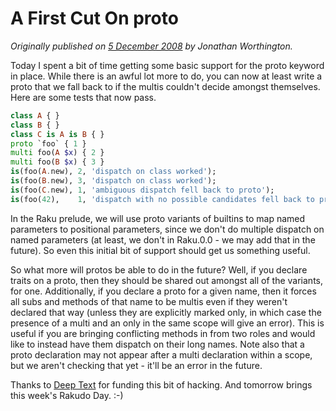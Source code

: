 # A First Cut On proto
    
*Originally published on [5 December 2008](https://use-perl.github.io/user/JonathanWorthington/journal/38026/) by Jonathan Worthington.*

Today I spent a bit of time getting some basic support for the proto keyword in place. While there is an awful lot more to do, you can now at least write a proto that we fall back to if the multis couldn't decide amongst themselves. Here are some tests that now pass.

```` raku
class A { }
class B { }
class C is A is B { }
proto `foo` { 1 }
multi foo(A $x) { 2 }
multi foo(B $x) { 3 }
is(foo(A.new), 2, 'dispatch on class worked');
is(foo(B.new), 3, 'dispatch on class worked');
is(foo(C.new), 1, 'ambiguous dispatch fell back to proto');
is(foo(42),    1, 'dispatch with no possible candidates fell back to proto');
````

In the Raku prelude, we will use proto variants of builtins to map named parameters to positional parameters, since we don't do multiple dispatch on named parameters (at least, we don't in Raku.0.0 - we may add that in the future). So even this initial bit of support should get us something useful.

So what more will protos be able to do in the future? Well, if you declare traits on a proto, then they should be shared out amongst all of the variants, for one. Additionally, if you declare a proto for a given name, then it forces all subs and methods of that name to be multis even if they weren't declared that way (unless they are explicitly marked only, in which case the presence of a multi and an only in the same scope will give an error). This is useful if you are bringing conflicting methods in from two roles and would like to instead have them dispatch on their long names. Note also that a proto declaration may not appear after a multi declaration within a scope, but we aren't checking that yet - it'll be an error in the future.

Thanks to [Deep Text](http://www.deeptext.ru/) for funding this bit of hacking. And tomorrow brings this week's Rakudo Day. :-)
